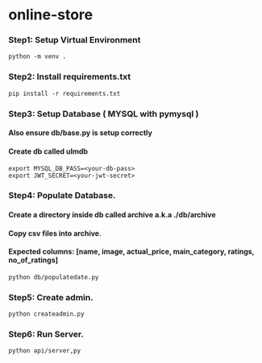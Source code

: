 # online-store

### Step1: Setup Virtual Environment
```
python -m venv .
```

### Step2: Install requirements.txt
```
pip install -r requirements.txt
```

### Step3: Setup Database ( MYSQL with pymysql )
#### Also ensure db/base.py is setup correctly
#### Create db called ulmdb
```
export MYSQL_DB_PASS=<your-db-pass>
export JWT_SECRET=<your-jwt-secret>
```

### Step4: Populate Database.
#### Create a directory inside db called archive a.k.a ./db/archive
#### Copy csv files into archive. 
#### Expected columns: [name, image, actual_price, main_category, ratings, no_of_ratings]
```
python db/populatedate.py
```

### Step5: Create admin.
```
python createadmin.py
```

### Step6: Run Server.
```
python api/server,py
```

